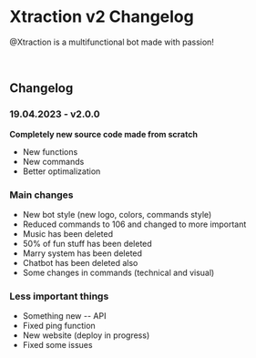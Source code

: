 # Xtraction v2 Changelog

@Xtraction is a multifunctional bot made with passion!

<br>



## Changelog

### 19.04.2023 - v2.0.0

**Completely new source code made from scratch**

- New functions
- New commands
- Better optimalization

### Main changes

- New bot style (new logo, colors, commands style)
- Reduced commands to 106 and changed to more important
- Music has been deleted
- 50% of fun stuff has been deleted
- Marry system has been deleted
- Chatbot has been deleted also
- Some changes in commands (technical and visual)

### Less important things

- Something new -- API
- Fixed ping function
- New website (deploy in progress)
- Fixed some issues

